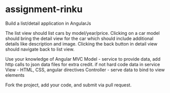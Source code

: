 # assignment-rinku
Build a list/detail application in AngularJs

The list view should list cars by model/year/price. Clicking on a car model should bring the detail view for the car 
which should include additional details like description and image. Clicking the back button in detail view should
navigate back to list view.

Use your knowledge of Angular MVC 
Model - service to provide data, add http calls to json data files for extra credit. if not hard code data in service
View - HTML, CSS, angular directives
Controller - serve data to bind to view elements

Fork the project, add your code, and submit via pull request.
